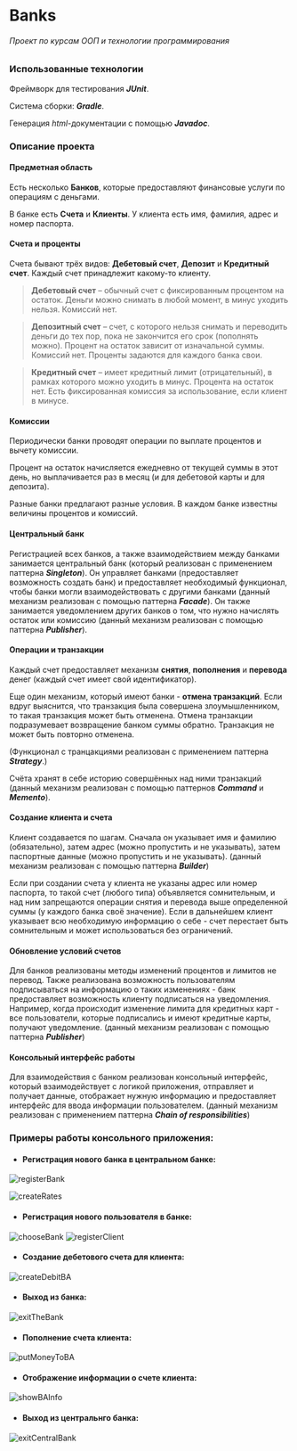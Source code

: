 # Banks
###### Проект по курсам ООП и технологии программирования

### Использованные технологии

Фреймворк для тестирования ***JUnit***.

Система сборки: ***Gradle***.

Генерация *html*-документации с помощью ***Javadoc***.


### Описание проекта

#### Предметная область

Есть несколько **Банков**, которые предоставляют финансовые услуги по операциям с деньгами.

В банке есть **Счета** и **Клиенты**. У клиента есть имя, фамилия, адрес и номер паспорта.

#### Счета и проценты

Счета бывают трёх видов: **Дебетовый счет**, **Депозит** и **Кредитный счет**. Каждый счет принадлежит какому-то клиенту.

> **Дебетовый счет** – обычный счет с фиксированным процентом на остаток. Деньги можно снимать в любой момент, в минус уходить нельзя. Комиссий нет.
>

> **Депозитный счет** – счет, с которого нельзя снимать и переводить деньги до тех пор, пока не закончится его срок (пополнять можно). Процент на остаток зависит от изначальной суммы. Комиссий нет. Проценты задаются для каждого банка свои.
>

> **Кредитный счет** – имеет кредитный лимит (отрицательный), в рамках которого можно уходить в минус. Процента на остаток нет. Есть фиксированная комиссия за использование, если клиент в минусе.
>

#### Комиссии

Периодически банки проводят операции по выплате процентов и вычету комиссии.

Процент на остаток начисляется ежедневно от текущей суммы в этот день, но выплачивается раз в месяц (и для дебетовой карты и для депозита).

Разные банки предлагают разные условия. В каждом банке известны величины процентов и комиссий.

#### Центральный банк

Регистрацией всех банков, а также взаимодействием между банками занимается центральный банк (который реализован с применением паттерна ***Singleton***). 
Он управляет банками (предоставляет возможность создать банк) и предоставляет необходимый функционал, чтобы банки могли взаимодействовать с другими банками (данный механизм реализован с помощью паттерна ***Facade***). 
Он также занимается уведомлением других банков о том, что нужно начислять остаток или комиссию (данный механизм реализован с помощью паттерна ***Publisher***).

#### Операции и транзакции

Каждый счет предоставляет механизм **снятия**, **пополнения** и **перевода** денег (каждый счет имеет свой идентификатор).

Еще один механизм, который имеют банки - **отмена транзакций**. Если вдруг выяснится, что транзакция была совершена злоумышленником, то такая транзакция может быть отменена. Отмена транзакции подразумевает возвращение банком суммы обратно. Транзакция не может быть повторно отменена.

(Функционал с транцакциями реализован с применением паттерна ***Strategy***.)

Счёта хранят в себе историю совершённых над ними транзакций (данный механизм реализован с помощью паттернов ***Command*** и ***Memento***).

#### Создание клиента и счета

Клиент создавается по шагам. Сначала он указывает имя и фамилию (обязательно), затем адрес (можно пропустить и не указывать), затем паспортные данные (можно пропустить и не указывать). (данный механизм реализован с помощью паттерна ***Builder***)

Если при создании счета у клиента не указаны адрес или номер паспорта, то такой счет (любого типа) объявляется сомнительным, и над ним запрещаются операции снятия и перевода выше определенной суммы (у каждого банка своё значение). Если в дальнейшем клиент указывает всю необходимую информацию о себе - счет перестает быть сомнительным и может использоваться без ограничений.

#### Обновление условий счетов

Для банков реализованы методы изменений процентов и лимитов не перевод. Также реализована возможность пользователям подписываться на информацию о таких изменениях - банк предоставляет возможность клиенту подписаться на уведомления. Например, когда происходит изменение лимита для кредитных карт - все пользователи, которые подписались и имеют кредитные карты, получают уведомление. (данный механизм реализован с помощью паттерна ***Publisher***)

#### Консольный интерфейс работы

Для взаимодействия с банком реализован консольный интерфейс, который взаимодействует с логикой приложения, отправляет и получает данные, отображает нужную информацию и предоставляет интерфейс для ввода информации пользователем. (данный механизм реализован с применением паттерна ***Chain of responsibilities***)

### Примеры работы консольного приложения:
- #### Регистрация нового банка в центральном банке:

![registerBank](https://github.com/NadezhdaShilaeva/Banks/blob/main/test_imgs/registerBank_1.png)

![createRates](https://github.com/NadezhdaShilaeva/Banks/blob/main/test_imgs/createRates_2.png)

- #### Регистрация нового пользователя в банке:

![chooseBank](https://github.com/NadezhdaShilaeva/Banks/blob/main/test_imgs/chooseBank_3.png)
![registerClient](https://github.com/NadezhdaShilaeva/Banks/blob/main/test_imgs/registerClient_4.png)

- #### Создание дебетового счета для клиента:

![createDebitBA](https://github.com/NadezhdaShilaeva/Banks/blob/main/test_imgs/createDebitBA_5.png)

- #### Выход из банка:

![exitTheBank](https://github.com/NadezhdaShilaeva/Banks/blob/main/test_imgs/exitTheBank_6.png)

- #### Пополнение счета клиента:

![putMoneyToBA](https://github.com/NadezhdaShilaeva/Banks/blob/main/test_imgs/putMoneyToBA_7.png)

- #### Отображение информации о счете клиента:

![showBAInfo](https://github.com/NadezhdaShilaeva/Banks/blob/main/test_imgs/showBAInfo_8.png)

- #### Выход из центральнго банка:

![exitCentralBank](https://github.com/NadezhdaShilaeva/Banks/blob/main/test_imgs/exitCentralBank_9.png)